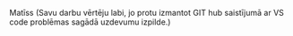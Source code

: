 Matīss (Savu darbu vērtēju labi, jo protu izmantot GIT hub saistījumā ar VS code problēmas sagādā uzdevumu izpilde.)